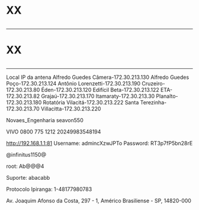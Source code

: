 # XX
~~~php

~~~
---

# XX
~~~php

~~~
---

Local			IP da antena
Alfredo Guedes Câmera-172.30.213.130
Alfredo Guedes Poço-172.30.213.124
Antônio Lorenzetti-172.30.213.190
Cruzeiro-172.30.213.80
Éden-172.30.213.120
Edifícil Beta-172.30.213.122
ETA-172.30.213.82
Grajaú-172.30.213.170
Itamaraty-172.30.213.30
Planalto-172.30.213.180
Rotatória Vilacitá-172.30.213.222
Santa Terezinha-172.30.213.70
Villacitta-172.30.213.220

Novaes_Engenharia
seavon550

VIVO
0800 775 1212
20249983548194

http://192.168.1.1:81
Username: admincXzwJPTo
Password: RT3p7fP5bn28rE

@infinitus1150@

root: Ab@@@4

Suporte: abacabb

Protocolo Ipiranga: 1-48177980783

Av. Joaquim Afonso da Costa, 297 - 1, Américo Brasiliense - SP, 14820-000